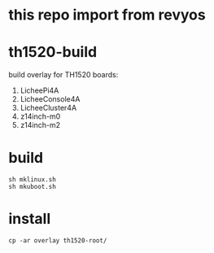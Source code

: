 # this repo import from revyos

# th1520-build

build overlay for TH1520 boards:

1. LicheePi4A
2. LicheeConsole4A
3. LicheeCluster4A
2. z14inch-m0
2. z14inch-m2


# build

```
sh mklinux.sh
sh mkuboot.sh
```

# install

```
cp -ar overlay th1520-root/
```
